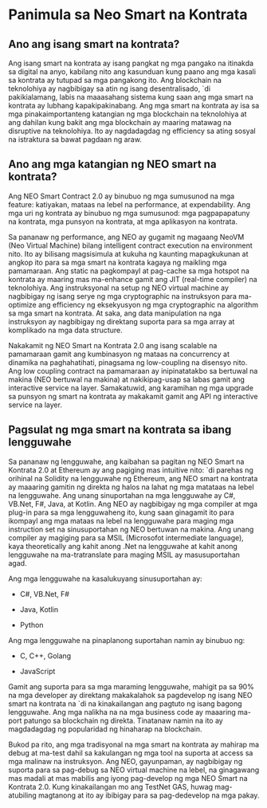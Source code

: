 # Panimula sa Neo Smart na Kontrata

## Ano ang isang smart na kontrata?

Ang isang smart na kontrata ay isang pangkat ng mga pangako na itinakda sa digital na anyo, kabilang nito ang kasunduan kung paano ang mga kasali sa kontrata ay tutupad sa mga pangakong ito. Ang blockchain na teknolohiya ay nagbibigay sa atin ng isang desentralisado, `di pakikialamang, labis na maaasahang sistema kung saan ang mga smart na kontrata ay lubhang kapakipakinabang. Ang mga smart na kontrata ay isa sa mga pinakaimportanteng katangian ng mga blockchain na teknolohiya at ang dahilan kung bakit ang mga blockchain ay maaring matawag na disruptive na teknolohiya. Ito ay nagdadagdag ng efficiency sa ating sosyal na istraktura sa bawat pagdaan ng araw.

## Ano ang mga katangian ng NEO smart na kontrata?

Ang NEO Smart Contract 2.0 ay binubuo ng mga sumusunod na mga feature: katiyakan, mataas na lebel na performance, at expendability. Ang mga uri ng kontrata ay binubuo ng mga sumusunod: mga pagpapapatuny na kontrata, mga punsyon na kontrata, at mga aplikasyon na kontrata.

Sa pananaw ng performance, ang NEO ay gugamit ng magaang NeoVM (Neo Virtual Machine) bilang intelligent contract execution na environment nito. Ito ay bilisang magsisimula at kukuha ng kaunting mapagkukunan at angkop ito para sa mga smart na kontrata kagaya ng maikling mga pamamaraan. Ang static na pagkompayl at pag-cache sa mga hotspot na kontrata ay maaring mas ma-enhance gamit ang JIT (real-time compiler) na teknolohiya. Ang instruksyonal na setup ng NEO virtual machine ay nagbibigay ng isang serye ng mga cryptographic na instruksyon para ma-optimize ang efficiency ng eksekyusyon ng mga cryptographic na algorithm sa mga smart na kontrata. At saka, ang data manipulation na nga instruksyon ay nagbibigay ng direktang suporta para sa mga array at komplikado na mga data structure.

Nakakamit ng NEO Smart na Kontrata 2.0 ang isang scalable na pamamaraan gamit ang kumbinasyon ng mataas na concurrency at dinamika na paghahatihati, pinagsama ng low-coupling na disensyo nito. Ang low coupling contract na pamamaraan ay inipinatatakbo sa bertuwal na makina (NEO bertuwal na makina) at nakikipag-usap sa labas gamit ang interactive service na layer. Samakatuwid, ang karamihan ng mga upgrade sa punsyon ng smart na kontrata ay makakamit gamit ang API ng interactive service na layer.

## Pagsulat ng mga smart na kontrata sa ibang lengguwahe

Sa pananaw ng lengguwahe, ang kaibahan sa pagitan ng NEO Smart na Kontrata 2.0 at Ethereum ay ang pagiging mas intuitive nito: `di parehas ng orihinal na Solidity na lengguwahe ng Ethereum, ang NEO smart na kontrata ay maaaring gamitin ng direkta ng halos na lahat ng mga matataas na lebel na lengguwahe. Ang unang sinuportahan na mga lengguwahe ay C#, VB.Net, F#, Java, at Kotlin. Ang NEO ay nagbibigay ng mga compiler at mga plug-in para sa mga lengguwaheng ito, kung saan ginagamit ito para ikompayl ang mga mataas na lebel na lengguwahe para maging mga instruction set na sinusuportahan ng NEO bertuwan na makina. Ang unang compiler ay magiging para sa MSIL (Microsofot intermediate language), kaya theoretically ang kahit anong .Net na lengguwahe at kahit anong lengguwahe na ma-tratranslate para maging MSIL ay masusuportahan agad.

Ang mga lengguwahe na kasalukuyang sinusuportahan ay:

- C#, VB.Net, F#

- Java, Kotlin
- Python

Ang mga lengguwahe na pinaplanong suportahan namin ay binubuo ng:

- C, C++, Golang

- JavaScript

Gamit ang suporta para sa mga maraming lengguwahe, mahigit pa sa 90% na mga developer ay direktang makakalahok sa pagdevelop ng isang NEO smart na kontrata na `di na kinakailangan ang pagtuto ng isang bagong lengguwahe. Ang mga nalikha na na mga business code ay maaaring ma-port patungo sa blockchain ng direkta. Tinatanaw namin na ito ay magdadagdag ng popularidad ng hinaharap na blockchain.

Bukod pa rito, ang mga tradisyonal na mga smart na kontrata ay mahirap ma debug at ma-test dahil sa kakulangan ng mga tool na suporta at access sa mga malinaw na instruksyon. Ang NEO, gayunpaman, ay nagbibigay ng suporta para sa pag-debug sa NEO virtual machine na lebel, na ginagawang mas madali at mas mabilis ang iyong pag-develop ng mga NEO Smart na Kontrata 2.0. Kung kinakailangan mo ang TestNet GAS, huwag mag-atubiling magtanong at ito ay ibibigay para sa pag-dedevelop na mga pakay.
